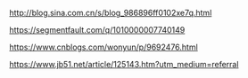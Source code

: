 http://blog.sina.com.cn/s/blog_986896ff0102xe7q.html

https://segmentfault.com/q/1010000007740149

https://www.cnblogs.com/wonyun/p/9692476.html

https://www.jb51.net/article/125143.htm?utm_medium=referral

